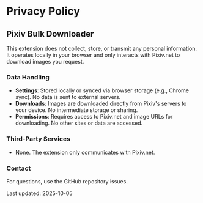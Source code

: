 # Privacy Policy

## Pixiv Bulk Downloader

This extension does not collect, store, or transmit any personal information. It operates locally in your browser and only interacts with Pixiv.net to download images you request.

### Data Handling
- **Settings**: Stored locally or synced via browser storage (e.g., Chrome sync). No data is sent to external servers.
- **Downloads**: Images are downloaded directly from Pixiv's servers to your device. No intermediate storage or sharing.
- **Permissions**: Requires access to Pixiv.net and image URLs for downloading. No other sites or data are accessed.

### Third-Party Services
- None. The extension only communicates with Pixiv.net.

### Contact
For questions, use the GitHub repository issues.

Last updated: 2025-10-05